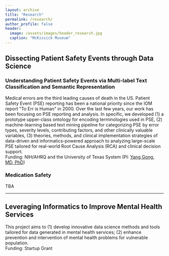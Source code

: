 ```yaml
---
layout: archive
title: "Research"
permalink: /research/
author_profile: false
header:
  image: /assets/images/header_research.jpg
  caption: "McKissick Museum"
---
```



## Dissecting Patient Safety Events through Data Science
### Understanding Patient Safety Events via Multi-label Text Classification and Semantic Representation
Medical errors are the third leading causes of death in the US. Patient Safety Event (PSE) reporting has been a national priority since the IOM report "To Err is Human" in 2000. Over the last few years, our work has been focusing on PSE reporting and analysis. In specific, we developed (1) a prototype upper-class ontology for encoding terminologies used in PSE, (2) machine-learning based text mining pipeline for categorizing PSE by error types, severity levels, contributing factors, and other clinically valuable variables, (3) theories, methods, and clinical implementation strategies of data-driven and informatics-powered approach to analyzing large-scale PSE tailored for real-world Root Cause Analysis (RCA) and clinical decision support. <br/>
Funding: NIH/AHRQ and the University of Texas System (PI: [Yang Gong, MD, PhD](https://sbmi.uth.edu/faculty-and-staff/yang-gong.htm))
### Medication Safety
TBA

---

## Leveraging Informatics to Improve Mental Health Services
This project aims to (1) develop innovative data science methods and tools tailored for data generated in mental health services; (2) enhance prevention and intervention of mental health problems for vulnerable population.<br/>
Funding: Startup Grant




